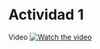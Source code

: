 # Actividad 1

Video
[![Watch the video](https://i.imgur.com/vKb2F1B.png)](https://youtu.be/vt5fpE0bzSY)
